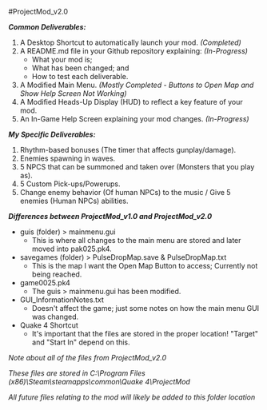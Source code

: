 #ProjectMod_v2.0

***Common Deliverables:***
1. A Desktop Shortcut to automatically launch your mod. *(Completed)*
2. A README.md file in your Github repository explaining: *(In-Progress)*
   - What your mod is;
   - What has been changed; and
   - How to test each deliverable.
3. A Modified Main Menu. *(Mostly Completed - Buttons to Open Map and Show Help Screen Not Working)*
4. A Modified Heads-Up Display (HUD) to reflect a key feature of your mod.
5. An In-Game Help Screen explaining your mod changes. *(In-Progress)*

***My Specific Deliverables:***
1. Rhythm-based bonuses (The timer that affects gunplay/damage).
2. Enemies spawning in waves.
3. 5 NPCS that can be summoned and taken over (Monsters that you play as).
4. 5 Custom Pick-ups/Powerups.
5. Change enemy behavior (Of human NPCs) to the music / Give 5 enemies (Human NPCs) abilities.

***Differences between ProjectMod_v1.0 and ProjectMod_v2.0***
- guis (folder) > mainmenu.gui
  - This is where all changes to the main menu are stored and later moved into pak025.pk4.
- savegames (folder) > PulseDropMap.save & PulseDropMap.txt
  - This is the map I want the Open Map Button to access; Currently not being reached.
- game0025.pk4
  - The guis > mainmenu.gui has been modified.
- GUI_InformationNotes.txt
  - Doesn't affect the game; just some notes on how the main menu GUI was changed.
- Quake 4 Shortcut
  - It's important that the files are stored in the proper location! "Target" and "Start In" depend on this.

*Note about all of the files from ProjectMod_v2.0*

*These files are stored in C:\Program Files (x86)\Steam\steamapps\common\Quake 4\ProjectMod*

*All future files relating to the mod will likely be added to this folder location*
